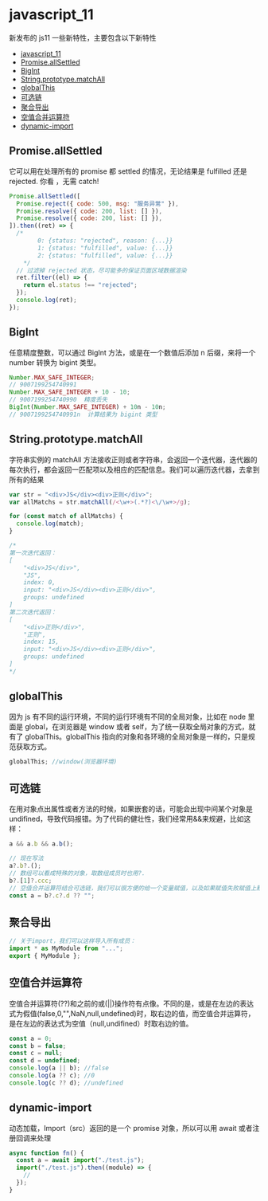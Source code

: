 # javascript_11

新发布的 js11 一些新特性，主要包含以下新特性

  - [javascript_11](#javascript_11)
  - [Promise.allSettled](#promiseallsettled)
  - [BigInt](#bigint)
  - [String.prototype.matchAll](#stringprototypematchall)
  - [globalThis](#globalthis)
  - [可选链](#可选链)
  - [聚合导出](#聚合导出)
  - [空值合并运算符](#空值合并运算符)
  - [dynamic-import](#dynamic-import)

## Promise.allSettled

它可以用在处理所有的 promise 都 settled 的情况，无论结果是 fulfilled 还是 rejected. 你看 ，无需 catch!

```js
Promise.allSettled([
  Promise.reject({ code: 500, msg: "服务异常" }),
  Promise.resolve({ code: 200, list: [] }),
  Promise.resolve({ code: 200, list: [] }),
]).then((ret) => {
  /*
        0: {status: "rejected", reason: {...}}
        1: {status: "fulfilled", value: {...}}
        2: {status: "fulfilled", value: {...}}
    */
  // 过滤掉 rejected 状态，尽可能多的保证页面区域数据渲染
  ret.filter((el) => {
    return el.status !== "rejected";
  });
  console.log(ret);
});
```

## BigInt

任意精度整数，可以通过 BigInt 方法，或是在一个数值后添加 n 后缀，来将一个 number 转换为 bigint 类型。

```js
Number.MAX_SAFE_INTEGER;
// 9007199254740991
Number.MAX_SAFE_INTEGER + 10 - 10;
// 9007199254740990  精度丢失
BigInt(Number.MAX_SAFE_INTEGER) + 10n - 10n;
// 9007199254740991n  计算结果为 bigint 类型
```

## String.prototype.matchAll

字符串实例的 matchAll 方法接收正则或者字符串，会返回一个迭代器，迭代器的每次执行，都会返回一匹配项以及相应的匹配信息。我们可以遍历迭代器，去拿到所有的结果

```js
var str = "<div>JS</div><div>正则</div>";
var allMatchs = str.matchAll(/<\w+>(.*?)<\/\w+>/g);

for (const match of allMatchs) {
  console.log(match);
}

/*
第一次迭代返回：
[
    "<div>JS</div>",
    "JS",
    index: 0,
    input: "<div>JS</div><div>正则</div>",
    groups: undefined
]
第二次迭代返回：
[
    "<div>正则</div>",
    "正则",
    index: 15,
    input: "<div>JS</div><div>正则</div>",
    groups: undefined
]
*/
```

## globalThis

因为 js 有不同的运行环境，不同的运行环境有不同的全局对象，比如在 node 里面是 global，在浏览器是 window 或者 self，为了统一获取全局对象的方式，就有了 globalThis。globalThis 指向的对象和各环境的全局对象是一样的，只是规范获取方式。

```js
globalThis; //window(浏览器环境)
```

## 可选链

在用对象点出属性或者方法的时候，如果嵌套的话，可能会出现中间某个对象是 undifined，导致代码报错。为了代码的健壮性，我们经常用&&来规避，比如这样：

```js
a && a.b && a.b();

// 现在写法
a?.b?.();
// 数组可以看成特殊的对象，取数组成员时也用?.
b?.[1]?.ccc;
// 空值合并运算符结合可选链，我们可以很方便的给一个变量赋值，以及如果赋值失败赋值上默认值
const a = b?.c?.d ?? "";
```

## 聚合导出

```js
// 关于import，我们可以这样导入所有成员：
import * as MyModule from "...";
export { MyModule };
```

## 空值合并运算符

空值合并运算符(??)和之前的或(||)操作符有点像。不同的是，或是在左边的表达式为假值(false,0,"",NaN,null,undefined)时，取右边的值，而空值合并运算符，是在左边的表达式为空值（null,undifined）时取右边的值。

```js
const a = 0;
const b = false;
const c = null;
const d = undefined;
console.log(a || b); //false
console.log(a ?? c); //0
console.log(c ?? d); //undefined
```

## dynamic-import

动态加载，Import（src）返回的是一个 promise 对象，所以可以用 await 或者注册回调来处理

```js
async function fn() {
  const a = await import("./test.js");
  import("./test.js").then((module) => {
    //
  });
}
```
